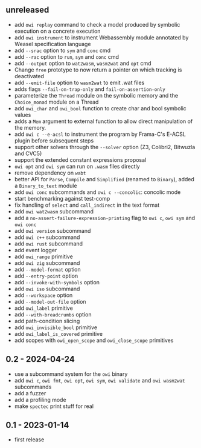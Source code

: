 ## unreleased

- add `owi replay` command to check a model produced by symbolic execution on a concrete execution
- add `owi instrument` to instrument Webassembly module annotated by Weasel specification language
- add `--srac` option to `sym` and `conc` cmd
- add `--rac` option to `run`, `sym` and `conc` cmd
- add `--output` option to `wat2wasm`, `wasm2wat` and `opt` cmd
- Change `free` prototype to now return a pointer on which tracking is deactivated
- add `--emit-file` option to `wasm2wat` to emit .wat files
- adds flags `--fail-on-trap-only` and `fail-on-assertion-only`
- parameterize the `Thread` module on the symbolic memory and the `Choice_monad` module on a Thread
- add `owi_char` and `owi_bool` function to create char and bool symbolic values
- adds a `Mem` argument to external function to allow direct manipulation of the memory.
- add `owi c --e-acsl` to instrument the program by Frama-C's E-ACSL plugin before subsequent steps
- support other solvers through the `--solver` option (Z3, Colibri2, Bitwuzla and CVC5)
- support the extended constant expressions proposal
- `owi opt` and `owi sym` can run on `.wasm` files directly
- remove dependency on `wabt`
- better API for `Parse`, `Compile` and `Simplified` (renamed to `Binary`), added a `Binary_to_text` module
- add `owi conc` subcommands and `owi c --concolic`: concolic mode
- start benchmarking against test-comp
- fix handling of `select` and `call_indirect` in the text format
- add `owi wat2wasm` subcommand
- add a `no-assert-failure-expression-printing` flag to `owi c`, `owi sym` and `owi conc`
- add `owi version` subcommand
- add `owi c++` subcommand
- add `owi rust` subcommand
- add event logger
- add `owi_range` primitive
- add `owi zig` subcommand
- add `--model-format` option
- add `--entry-point` option
- add `--invoke-with-symbols` option
- add `owi iso` subcommand
- add `--workspace` option
- add `--model-out-file` option
- add `owi_label` primitive
- add `--with-breadcrumbs` option
- add path-condition slicing
- add `owi_invisible_bool` primitive
- add `owi_label_is_covered` primitive
- add scopes with `owi_open_scope` and `owi_close_scope` primitives

## 0.2 - 2024-04-24

- use a subcommand system for the `owi` binary
- add `owi c`, `owi fmt`, `owi opt`, `owi sym`, `owi validate` and `owi wasm2wat` subcommands
- add a fuzzer
- add a profiling mode
- make `spectec` print stuff for real

## 0.1 - 2023-01-14

- first release
